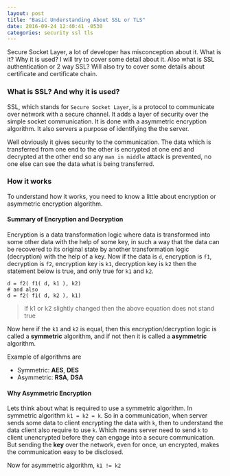 ```yaml
---
layout: post
title: "Basic Understanding About SSL or TLS"
date: 2016-09-24 12:40:41 -0530
categories: security ssl tls
---
```


Secure Socket Layer, a lot of developer has misconception about it. What is it? Why it is used? I will try to cover some detail about it. Also what is SSL authentication or 2 way SSL? Will also try to cover some details about certificate and certificate chain.

### What is SSL? And why it is used?

SSL, which stands for `Secure Socket Layer`, is a protocol to communicate over network with a secure channel. It adds a layer of security over the simple socket communication. It is done with a asymmetric encryption algorithm. It also servers a purpose of identifying the the server.

Well obviously it gives security to the communication. The data which is transferred from one end to the other is encrypted at one end and decrypted at the other end so any `man in middle` attack is prevented, no one else can see the data what is being transferred.

### How it works

To understand how it works, you need to know a little about encryption or asymmetric encryption algorithm. 

#### Summary of Encryption and Decryption

Encryption is a data transformation logic where data is transformed into some other data with the help of some key, in such a way that the data can be recovered to its original state by another transformation logic (decryption) with the help of a key. Now if the data is `d`, encryption is `f1`, decryption is `f2`, encryption key is `k1`, decryption key is `k2` then the statement below is true, and only true for `k1` and `k2`.

```
d = f2( f1( d, k1 ), k2)
# and also
d = f2( f1( d, k2 ), k1)
```

> If k1 or k2 slightly changed then the above equation does not stand true

Now here if the `k1` and `k2` is equal, then this encryption/decryption logic is called a **symmetric** algorithm, and if not then it is called a **asymmetric** algorithm.

Example of algorithms are

* Symmetric: **AES**, **DES**
* Asymmetric: **RSA**, **DSA**

#### Why Asymmetric Encryption

Lets think about what is required to use a symmetric algorithm. In symmetric algorithm `k1 = k2 = k`. So in a communication, when server sends some data to client encrypting the data with `k`, then to understand the data client also require to use `k`. Which means server need to send `k` to client unencrypted before they can engage into a secure communication. But sending the **key** over the network, even for once, un encrypted, makes the communication easy to be disclosed.

Now for asymmetric algorithm, `k1 != k2`
